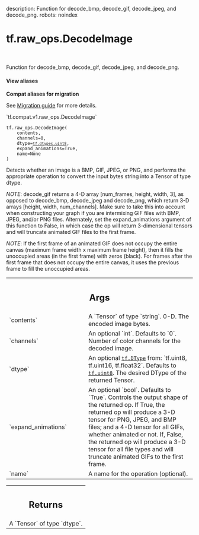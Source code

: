 description: Function for decode_bmp, decode_gif, decode_jpeg, and decode_png.
robots: noindex

# tf.raw_ops.DecodeImage

<!-- Insert buttons and diff -->

<table class="tfo-notebook-buttons tfo-api nocontent" align="left">

</table>



Function for decode_bmp, decode_gif, decode_jpeg, and decode_png.

<section class="expandable">
  <h4 class="showalways">View aliases</h4>
  <p>
<b>Compat aliases for migration</b>
<p>See
<a href="https://www.tensorflow.org/guide/migrate">Migration guide</a> for
more details.</p>
<p>`tf.compat.v1.raw_ops.DecodeImage`</p>
</p>
</section>

<pre class="devsite-click-to-copy prettyprint lang-py tfo-signature-link">
<code>tf.raw_ops.DecodeImage(
    contents,
    channels=0,
    dtype=<a href="../../tf/dtypes.md#uint8"><code>tf.dtypes.uint8</code></a>,
    expand_animations=True,
    name=None
)
</code></pre>



<!-- Placeholder for "Used in" -->

Detects whether an image is a BMP, GIF, JPEG, or PNG, and performs the
appropriate operation to convert the input bytes string into a Tensor of type
dtype.

*NOTE*: decode_gif returns a 4-D array [num_frames, height, width, 3], as
opposed to decode_bmp, decode_jpeg and decode_png, which return 3-D arrays
[height, width, num_channels]. Make sure to take this into account when
constructing your graph if you are intermixing GIF files with BMP, JPEG, and/or
PNG files. Alternately, set the expand_animations argument of this function to
False, in which case the op will return 3-dimensional tensors and will truncate
animated GIF files to the first frame.

*NOTE*: If the first frame of an animated GIF does not occupy the entire
canvas (maximum frame width x maximum frame height), then it fills the
unoccupied areas (in the first frame) with zeros (black). For frames after the
first frame that does not occupy the entire canvas, it uses the previous
frame to fill the unoccupied areas.

<!-- Tabular view -->
 <table class="responsive fixed orange">
<colgroup><col width="214px"><col></colgroup>
<tr><th colspan="2"><h2 class="add-link">Args</h2></th></tr>

<tr>
<td>
`contents`
</td>
<td>
A `Tensor` of type `string`. 0-D. The encoded image bytes.
</td>
</tr><tr>
<td>
`channels`
</td>
<td>
An optional `int`. Defaults to `0`.
Number of color channels for the decoded image.
</td>
</tr><tr>
<td>
`dtype`
</td>
<td>
An optional <a href="../../tf/dtypes/DType.md"><code>tf.DType</code></a> from: `tf.uint8, tf.uint16, tf.float32`. Defaults to <a href="../../tf.md#uint8"><code>tf.uint8</code></a>.
The desired DType of the returned Tensor.
</td>
</tr><tr>
<td>
`expand_animations`
</td>
<td>
An optional `bool`. Defaults to `True`.
Controls the output shape of the returned op. If True, the returned op will
produce a 3-D tensor for PNG, JPEG, and BMP files; and a 4-D tensor for all
GIFs, whether animated or not. If, False, the returned op will produce a 3-D
tensor for all file types and will truncate animated GIFs to the first frame.
</td>
</tr><tr>
<td>
`name`
</td>
<td>
A name for the operation (optional).
</td>
</tr>
</table>



<!-- Tabular view -->
 <table class="responsive fixed orange">
<colgroup><col width="214px"><col></colgroup>
<tr><th colspan="2"><h2 class="add-link">Returns</h2></th></tr>
<tr class="alt">
<td colspan="2">
A `Tensor` of type `dtype`.
</td>
</tr>

</table>

